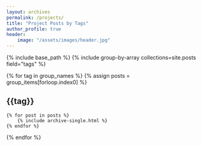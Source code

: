 ```yaml
---
layout: archives
permalink: /projects/
title: "Project Posts by Tags"
author_profile: true
header:
    image: "/assets/images/header.jpg"
---
```


{% include base_path %}
{% include group-by-array collections=site.posts field="tags" %}

{% for tag in group_names %}
    {% assign posts = group_items[forloop.index0] %}
    <h2 id="{{tag | slugify}}" class="archive__subtitle">{{tag}}</h2>

    {% for post in posts %}
        {% include archive-single.html %}
    {% endfor %}
{% endfor %}
